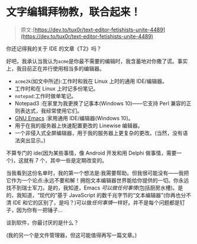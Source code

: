 # 文字编辑拜物教，联合起来！

> 原文:[https://dev.to/tux0r/text-editor-fetishists-unite-4489](https://dev.to/tux0r/text-editor-fetishists-unite-4489)

你还记得我的关于 IDE 的文章《T2》吗？

好吧，我承认当我认为`acme`是你最不需要的编辑时，我含蓄地对你撒了谎。事实上，我目前正在并行使用相当多的编辑器。

*   `acme2k`(如文中所述):工作时和我在 Linux 上时的通用 IDE/编辑器。
*   工作时和在 Linux 上时记多份笔记。
*   `notepad`:工作时做单笔记。
*   Notepad3 :在家里为我更换了记事本(Windows 10)——它支持 Perl 兼容的正则表达式，我经常使用它们。
*   [GNU Emacs](https://www.gnu.org/software/emacs/) :家用通用 IDE/编辑器(Windows 10)。
*   用于在我的服务器上快速配置更改的 Linewise 编辑器。
*   一个非侵入式全屏编辑器，用于我的服务器上更复杂的更改。(当然，没有语法突出显示。)

不算专门的 ide(因为某些事情，像 Android 开发和用 Delphi 做事情，需要一个)，这就有 7 个，其中一些是定期改变的。

当我看到这份名单时，我的第一个想法是:我需要帮助。但我很可能没有——我把它作为一个论点:永远不要和解！拥抱文本编辑器世界能给你提供的一切。你永远找不到瑞士军刀。是的，我知道，Emacs *可以做任何事情*(包括厨房水槽)。是的，我知道，“现代的”基于 JavaScript 的数千兆字节的“文本编辑器”(你再也分不清 IDE 和它的区别了，是吗？)可以做*任何事情*一样好。并不是每个问题都是钉子，因为你有一把锤子...

谈到软件，你最讨厌的是什么？

(我的另一个是文件管理器，但这可能值得再写一篇文章。)